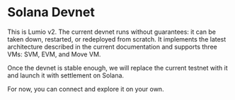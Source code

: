 # Solana Devnet

This is Lumio v2.   The current devnet runs without guarantees: it can be taken down, restarted, or redeployed from scratch. It implements the latest architecture described in the current documentation and supports three VMs: SVM, EVM, and Move VM.

Once the devnet is stable enough, we will replace the current testnet with it and launch it with settlement on Solana.&#x20;

For now, you can connect and explore it on your own.
